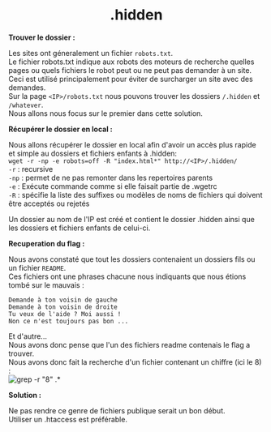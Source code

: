 <h1 align="center">
.hidden
</h1>

<p><b>Trouver le dossier : </b></p>

Les sites ont géneralement un fichier `robots.txt`.  
Le fichier robots.txt indique aux robots des moteurs de recherche quelles pages ou quels fichiers le robot peut ou ne peut pas demander à un site. Ceci est utilisé principalement pour éviter de surcharger un site avec des demandes.  
Sur la page `<IP>/robots.txt` nous pouvons trouver les dossiers `/.hidden` et `/whatever`.  
Nous allons nous focus sur le premier dans cette solution.

<p><b> Récupérer le dossier en local :</b></p>

Nous allons récupérer le dossier en local afin d'avoir un accès plus rapide et simple au dossiers et fichiers enfants à .hidden:  
```wget -r -np -e robots=off -R "index.html*" http://<IP>/.hidden/```  
`-r` : recursive  
`-np` : permet de ne pas remonter dans les repertoires parents  
`-e` : Exécute commande comme si elle faisait partie de .wgetrc  
`-R` : spécifie la liste des suffixes ou modèles de noms de fichiers qui doivent être acceptés ou rejetés   

Un dossier au nom de l'IP est créé et contient le dossier .hidden ainsi que les dossiers et fichiers enfants de celui-ci.  

<p><b> Recuperation du flag :</b></p>

Nous avons constaté que tout les dossiers contenaient un dossiers fils ou un fichier `README`.  
Ces fichiers ont une phrases chacune nous indiquants que nous étions tombé sur le mauvais :  
  
```Demande à ton voisin de gauche```  
```Demande à ton voisin de droite  ```  
```Tu veux de l'aide ? Moi aussi !```  
```Non ce n'est toujours pas bon ...```  
  
Et d'autre...    
Nous avons donc pense que l'un des fichiers readme contenais le flag a trouver.  
Nous avons donc fait la recherche d'un fichier contenant un chiffre (ici le 8) :   
![grep -r "8" .*](../../assets/flag.hidden.png)

<p><b> Solution : </b></p>
Ne pas rendre ce genre de fichiers publique serait un bon début.</br>
Utiliser un .htaccess est préférable.
